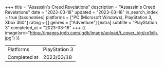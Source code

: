 +++
title = "Assassin's Creed Revelations"
description = "Assassin's Creed Revelations"
date = "2023-03-18"
updated = "2023-03-18"
in_search_index = true
[taxonomies]
platforms = ["PC (Microsoft Windows), PlayStation 3, Xbox 360"]
rating = []
genres = ["Adventure"]
[extra]
subtitle = "PlayStation 3"
completed_at = "2023-03-18"
+++
{{ image(src="https://images.igdb.com/igdb/image/upload/t_cover_big/co1xih.jpg") }}

|              |            |
| ------------ | ---------- |
| Platforms    | PlayStation 3 |
| Completed at | 2023/03/18 |

